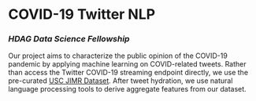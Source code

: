# COVID-19 Twitter NLP
### *HDAG Data Science Fellowship*

Our project aims to characterize the public opinion of the COVID-19 pandemic by applying machine learning on COVID-related tweets. Rather than access the Twitter COVID-19 streaming endpoint directly, we use the pre-curated [USC JIMR Dataset](https://publichealth.jmir.org/2020/2/e19273/#ref24). After tweet hydration, we use natural language processing tools to derive aggregate features from our dataset.
